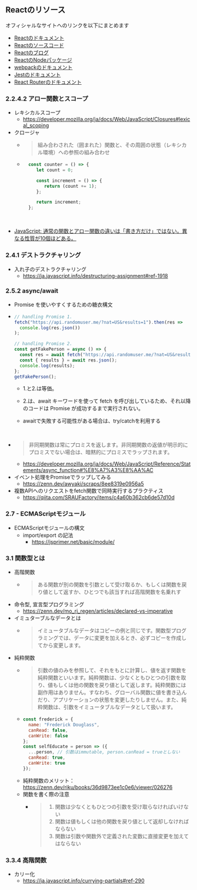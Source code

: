 ## Reactのリソース

オフィシャルなサイトへのリンクを以下にまとめます

- [Reactのドキュメント](https://facebook.github.io/react/index.html)
- [Reactのソースコード](https://github.com/facebook/react)
- [Reactのブログ](https://facebook.github.io/react/blog/)
- [ReactのNodeパッケージ](https://www.npmjs.com/package/react)
- [webpackのドキュメント](https://webpack.js.org/)
- [Jestのドキュメント](https://facebook.github.io/jest/)
- [React Routerのドキュメント](https://reacttraining.com/react-router/)


### 2.2.4.2 アロー関数とスコープ
- レキシカルスコープ
  - https://developer.mozilla.org/ja/docs/Web/JavaScript/Closures#lexical_scoping  
- クロージャ
  - > 組み合わされた（囲まれた）関数と、その周囲の状態（レキシカル環境）への参照の組み合わせ
  - ```js
      const counter = () => {
         let count = 0;

         const increment = () => {
            return (count += 1);
         };

         return increment;
      };
      ```
<br/>

- [JavaScript: 通常の関数とアロー関数の違いは「書き方だけ」ではない。異なる性質が10個ほどある。](https://qiita.com/suin/items/a44825d253d023e31e4d)

### 2.4.1 デストラクチャリング
- 入れ子のデストラクチャリング
  - https://ja.javascript.info/destructuring-assignment#ref-1918

### 2.5.2 async/await
- Promise を使いやすくするための糖衣構文
- ```js
  // handling Promise 1.
  fetch("https://api.randomuser.me/?nat=US&results=1").then(res =>
    console.log(res.json())
  );

  // handling Promise 2.
  const getFakePerson = async () => {
    const res = await fetch("https://api.randomuser.me/?nat=US&results=1");
    const { results } = await res.json();
    console.log(results);
  };
  getFakePerson();
  ```
  - 1.と2.は等価。
  - 2.は、await キーワードを使って fetch を呼び出しているため、それ以降のコードは
Promise が成功するまで実行されない。

  - awaitで失敗する可能性がある場合は、try/catchを利用する

<br/>

- > 非同期関数は常にプロミスを返します。非同期関数の返値が明示的にプロミスでない場合は、暗黙的にプロミスでラップされます。
  - https://developer.mozilla.org/ja/docs/Web/JavaScript/Reference/Statements/async_function#%E8%A7%A3%E8%AA%AC
- イベント処理をPromiseでラップしてみる
  - https://zenn.dev/awyaki/scraps/8ee8319e0956a5
- 複数APIへのリクエストをfetch関数で同時実行するプラクティス
  - https://qiita.com/SRAUFactory/items/c4a60b362cb6de57d10d

### 2.7 - ECMAScriptモジュール
- ECMAScriptモジュールの構文
  - import/export の記法
    - https://jsprimer.net/basic/module/

### 3.1 関数型とは
- 高階関数
  - > ある関数が別の関数を引数として受け取るか、もしくは関数を戻り値として返すか、ひとつでも該当すれば高階関数を名乗れす
- 命令型, 宣言型プログラミング
  - https://zenn.dev/mo_ri_regen/articles/declared-vs-imperative
- イミュターブルなデータとは
  - > イミュータブルなデータはコピーの例と同じです。関数型プログラミングでは、データに変更を加えるとき、必ずコピーを作成してから変更します。
- 純粋関数
  - > 引数の値のみを参照して、それをもとに計算し、値を返す関数を純粋関数といいます。純粋関数は、少なくともひとつの引数を取り、値もしくは他の関数を戻り値として返します。純粋関数には副作用はありません。すなわち、グローバル関数に値を書き込んだり、アプリケーションの状態を変更したりしません。また、純粋関数は、引数をイミュータブルなデータとして扱います。
  - ```js
    const frederick = {
      name: "Frederick Douglass",
      canRead: false,
      canWrite: false
    };
    const selfEducate = person => ({
      ...person, // 引数はimmutable, person.canRead = trueとしない
      canRead: true,
      canWrite: true
    });
    ```
  - 純粋関数のメリット：https://zenn.dev/riku/books/36d9873ee1c0e6/viewer/026276
  - 関数を書く際の注意
    - > 1. 関数は少なくともひとつの引数を受け取らなければいけない
      > 2. 関数は値もしくは他の関数を戻り値として返却しなければならない
      > 3. 関数は引数や関数外で定義された変数に直接変更を加えてはならない
### 3.3.4 高階関数
- カリー化
  - https://ja.javascript.info/currying-partials#ref-290
